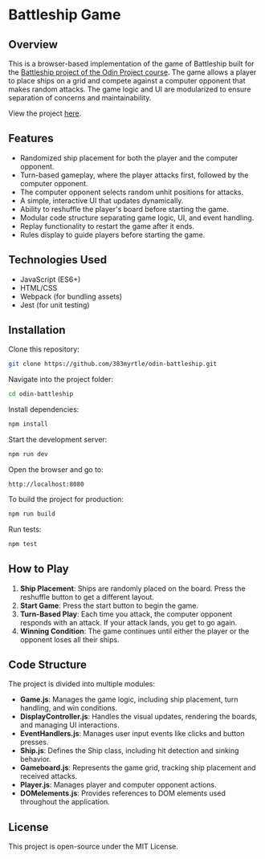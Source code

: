 # Battleship Game

## Overview

This is a browser-based implementation of the game of Battleship built for the [Battleship project of the Odin Project course](https://www.theodinproject.com/lessons/node-path-javascript-battleship). The game allows a player to place ships on a grid and compete against a computer opponent that makes random attacks. The game logic and UI are modularized to ensure separation of concerns and maintainability.

View the project [here](https://383myrtle.github.io/odin-battleship/).

## Features

- Randomized ship placement for both the player and the computer opponent.
- Turn-based gameplay, where the player attacks first, followed by the computer opponent.
- The computer opponent selects random unhit positions for attacks.
- A simple, interactive UI that updates dynamically.
- Ability to reshuffle the player's board before starting the game.
- Modular code structure separating game logic, UI, and event handling.
- Replay functionality to restart the game after it ends.
- Rules display to guide players before starting the game.

## Technologies Used

- JavaScript (ES6+)
- HTML/CSS
- Webpack (for bundling assets)
- Jest (for unit testing)

## Installation

Clone this repository:

```bash
git clone https://github.com/383myrtle/odin-battleship.git
```

Navigate into the project folder:

```bash
cd odin-battleship
```

Install dependencies:

```bash
npm install
```

Start the development server:

```bash
npm run dev
```

Open the browser and go to:

```
http://localhost:8080
```

To build the project for production:

```bash
npm run build
```

Run tests:

```bash
npm test
```

## How to Play

1. **Ship Placement**: Ships are randomly placed on the board. Press the reshuffle button to get a different layout.
2. **Start Game**: Press the start button to begin the game.
3. **Turn-Based Play**: Each time you attack, the computer opponent responds with an attack. If your attack lands, you get to go again.
4. **Winning Condition**: The game continues until either the player or the opponent loses all their ships.

## Code Structure

The project is divided into multiple modules:

- **Game.js**: Manages the game logic, including ship placement, turn handling, and win conditions.
- **DisplayController.js**: Handles the visual updates, rendering the boards, and managing UI interactions.
- **EventHandlers.js**: Manages user input events like clicks and button presses.
- **Ship.js**: Defines the Ship class, including hit detection and sinking behavior.
- **Gameboard.js**: Represents the game grid, tracking ship placement and received attacks.
- **Player.js**: Manages player and computer opponent actions.
- **DOMelements.js**: Provides references to DOM elements used throughout the application.

## License

This project is open-source under the MIT License.
